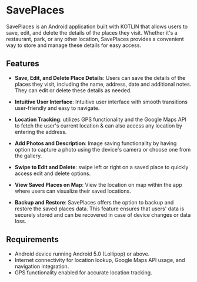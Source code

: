# SavePlaces

SavePlaces is an Android application built with KOTLIN that allows users to save, edit, and delete the details of the places they visit. Whether it's a restaurant, park, or any other location, SavePlaces provides a convenient way to store and manage these details for easy access.

## Features

- **Save, Edit, and Delete Place Details**: Users can save the details of the places they visit, including the name, address, date and additional notes. They can edit or delete these details as needed.

- **Intuitive User Interface**: Intuitive user interface with smooth transitions user-friendly and easy to navigate.

- **Location Tracking**: utilizes GPS functionality and the Google Maps API to fetch the user's current location & can also access any location by entering the address.

- **Add Photos and Description**: Image saving functionality by having option to capture a photo using the device's camera or choose one from the gallery.

- **Swipe to Edit and Delete**: swipe left or right on a saved place to quickly access edit and delete options. 

- **View Saved Places on Map**: View the location on map within the app where users can visualize their saved locations.

- **Backup and Restore**: SavePlaces offers the option to backup and restore the saved places data. This feature ensures that users' data is securely stored and can be recovered in case of device changes or data loss.

## Requirements

- Android device running Android 5.0 (Lollipop) or above.
- Internet connectivity for location lookup, Google Maps API usage, and navigation integration.
- GPS functionality enabled for accurate location tracking.

